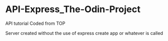 # API-Express_The-Odin-Project
API tutorial Coded from TOP


Server created without the use of express create app or whatever is called